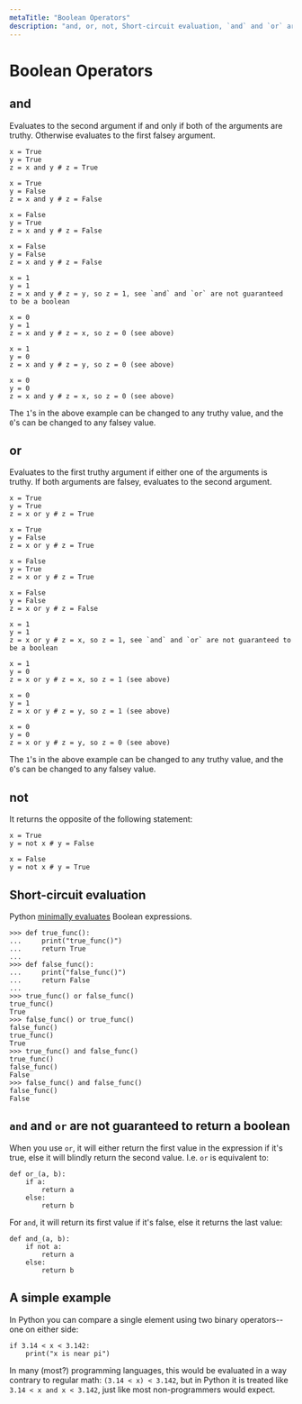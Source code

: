 ```yaml
---
metaTitle: "Boolean Operators"
description: "and, or, not, Short-circuit evaluation, `and` and `or` are not guaranteed to return a boolean, A simple example"
---
```


# Boolean Operators



## and


Evaluates to the second argument if and only if both of the arguments are truthy. Otherwise evaluates to the first falsey argument.

```
x = True
y = True
z = x and y # z = True

x = True
y = False
z = x and y # z = False

x = False
y = True
z = x and y # z = False

x = False
y = False
z = x and y # z = False

x = 1
y = 1
z = x and y # z = y, so z = 1, see `and` and `or` are not guaranteed to be a boolean

x = 0
y = 1
z = x and y # z = x, so z = 0 (see above)

x = 1
y = 0
z = x and y # z = y, so z = 0 (see above)

x = 0
y = 0
z = x and y # z = x, so z = 0 (see above)

```

The `1`'s in the above example can be changed to any truthy value, and the `0`'s can be changed to any falsey value.



## or


Evaluates to the first truthy argument if either one of the arguments is truthy. If both arguments are falsey, evaluates to the second argument.

```
x = True
y = True
z = x or y # z = True

x = True
y = False
z = x or y # z = True

x = False
y = True
z = x or y # z = True

x = False
y = False
z = x or y # z = False

x = 1
y = 1
z = x or y # z = x, so z = 1, see `and` and `or` are not guaranteed to be a boolean

x = 1
y = 0
z = x or y # z = x, so z = 1 (see above)

x = 0
y = 1
z = x or y # z = y, so z = 1 (see above)

x = 0
y = 0
z = x or y # z = y, so z = 0 (see above)

```

The `1`'s in the above example can be changed to any truthy value, and the `0`'s can be changed to any falsey value.



## not


It returns the opposite of the following statement:

```
x = True
y = not x # y = False

x = False
y = not x # y = True

```



## Short-circuit evaluation


Python [minimally evaluates](https://en.wikipedia.org/wiki/Short-circuit_evaluation) Boolean expressions.

```
>>> def true_func():
...     print("true_func()")
...     return True
... 
>>> def false_func():
...     print("false_func()")
...     return False
... 
>>> true_func() or false_func()
true_func()
True
>>> false_func() or true_func()
false_func()
true_func()
True
>>> true_func() and false_func()
true_func()
false_func()
False
>>> false_func() and false_func()
false_func()
False

```



## `and` and `or` are not guaranteed to return a boolean


When you use `or`, it will either return the first value in the expression if it's true, else it will blindly return the second value. I.e. `or` is equivalent to:

```
def or_(a, b):
    if a:
        return a
    else:
        return b

```

For `and`, it will return its first value if it's false, else it returns the last value:

```
def and_(a, b):
    if not a:
        return a
    else:
        return b

```



## A simple example


In Python you can compare a single element using two binary operators--one on either side:

```
if 3.14 < x < 3.142:
    print("x is near pi")

```

In many (most?) programming languages, this would be evaluated in a way contrary to regular math: `(3.14 < x) < 3.142`, but in Python it is treated like `3.14 < x and x < 3.142`, just like most non-programmers would expect.

